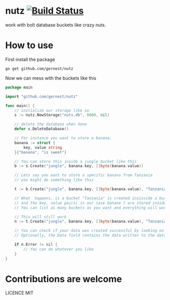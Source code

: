 # nutz [![Build Status](https://drone.io/github.com/gernest/nutz/status.png)](https://drone.io/github.com/gernest/nutz/latest)

work with bolt database buckets like crazy nuts.

# How to use

First install the package

    go get github.com/gernest/nutz
    
Now we can mess with the buckets like this

```go
package main

import "github.com/gernest/nutz"

func main() {
	// initialize our storage like so
	s := nutz.NewStorage("nuts.db", 0600, nil)

	// delete the database when done
	defer s.DeleteDatabase()

	// For instance you want to store a banana.
	banana := struct {
		key, value string
	}{"banana", "is sweet"}

	// You can store this inside a jungle bucket like this
	b := s.Create("jungle", banana.key, []byte(banana.value))

	// Lets say you want to store a specific banana from Tanzania
	// you might do something like this

	t := b.Create("jungle", banana.key, []byte(banana.value), "Tanzania")

	// What  happens, is a bucket "Tanzania" is created insinside a bucket "jungle"
	// and the key, value pairs( in our case banana ) are stored inside the nested bucket
	// You can list as many buckets as you want and everything will work like a charm

	// This will still work
	n := t.Create("jungle", banana.key, []byte(banana.value), "Tanzania", "Mwanza", "Ilemela")

	// You can check if your data was created successful by looking on the Errir field
	// Optionally, the Data field contains the data written to the database

	if n.Error != nil {
		// You can do whatever you like
	}
}
`````

# Contributions are welcome

LICENCE MIT
 

